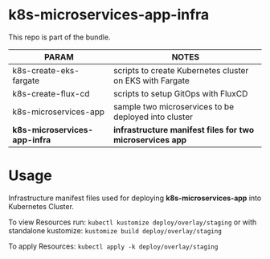 # k8s-microservices-app-infra

This repo is part of the bundle. 

| PARAM | NOTES |
| ------ | ------ |
| k8s-create-eks-fargate | scripts to create Kubernetes cluster on EKS with Fargate |
| k8s-create-flux-cd | scripts to setup GitOps with FluxCD |
| k8s-microservices-app | sample two microservices to be deployed into cluster |
| **k8s-microservices-app-infra** | **infrastructure manifest files for two microservices app** |

# Usage

Infrastructure manifest files used for deploying **k8s-microservices-app** into Kubernetes Cluster. 

To view Resources run:
```kubectl kustomize deploy/overlay/staging```
or with standalone kustomize:
```kustomize build deploy/overlay/staging```

To apply Resources:
```kubectl apply -k deploy/overlay/staging```
